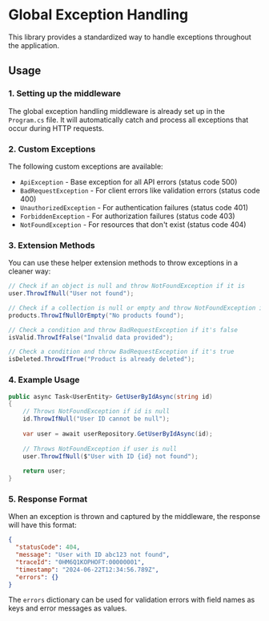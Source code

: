 # Global Exception Handling

This library provides a standardized way to handle exceptions throughout the application.

## Usage

### 1. Setting up the middleware

The global exception handling middleware is already set up in the `Program.cs` file. 
It will automatically catch and process all exceptions that occur during HTTP requests.

### 2. Custom Exceptions

The following custom exceptions are available:

- `ApiException` - Base exception for all API errors (status code 500)
- `BadRequestException` - For client errors like validation errors (status code 400)
- `UnauthorizedException` - For authentication failures (status code 401)
- `ForbiddenException` - For authorization failures (status code 403)
- `NotFoundException` - For resources that don't exist (status code 404)

### 3. Extension Methods

You can use these helper extension methods to throw exceptions in a cleaner way:

```csharp
// Check if an object is null and throw NotFoundException if it is
user.ThrowIfNull("User not found");

// Check if a collection is null or empty and throw NotFoundException if it is
products.ThrowIfNullOrEmpty("No products found");

// Check a condition and throw BadRequestException if it's false
isValid.ThrowIfFalse("Invalid data provided");

// Check a condition and throw BadRequestException if it's true
isDeleted.ThrowIfTrue("Product is already deleted");
```

### 4. Example Usage

```csharp
public async Task<UserEntity> GetUserByIdAsync(string id)
{
    // Throws NotFoundException if id is null
    id.ThrowIfNull("User ID cannot be null");
    
    var user = await userRepository.GetUserByIdAsync(id);
    
    // Throws NotFoundException if user is null
    user.ThrowIfNull($"User with ID {id} not found");
    
    return user;
}
```

### 5. Response Format

When an exception is thrown and captured by the middleware, the response will have this format:

```json
{
  "statusCode": 404,
  "message": "User with ID abc123 not found",
  "traceId": "0HM6Q1KOPHOFT:00000001",
  "timestamp": "2024-06-22T12:34:56.789Z",
  "errors": {}
}
```

The `errors` dictionary can be used for validation errors with field names as keys and error messages as values. 